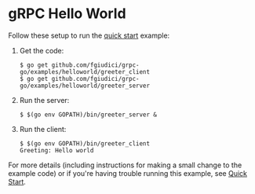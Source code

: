 # gRPC Hello World

Follow these setup to run the [quick start][] example:

 1. Get the code:

    ```console
    $ go get github.com/fgiudici/grpc-go/examples/helloworld/greeter_client
    $ go get github.com/fgiudici/grpc-go/examples/helloworld/greeter_server
    ```

 2. Run the server:

    ```console
    $ $(go env GOPATH)/bin/greeter_server &
    ```

 3. Run the client:

    ```console
    $ $(go env GOPATH)/bin/greeter_client
    Greeting: Hello world
    ```

For more details (including instructions for making a small change to the
example code) or if you're having trouble running this example, see [Quick
Start][].

[quick start]: https://grpc.io/docs/languages/go/quickstart

